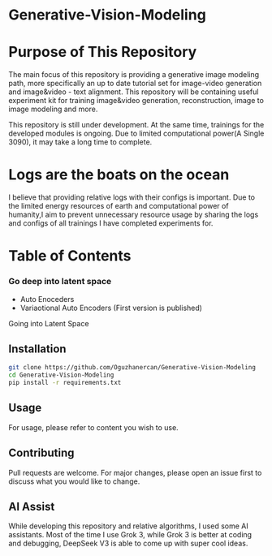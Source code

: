 # Generative-Vision-Modeling
# Purpose of This Repository

The main focus of this repository is providing a generative image modeling path, more specifically an up to date tutorial set for image-video generation and image&video - text alignment. This repository will be containing useful experiment kit for training image&video generation, reconstruction, image to image modeling and more.

This repository is still under development. At the same time, trainings for the developed modules is ongoing. Due to limited computational power(A Single 3090), it may take a long time to complete.

# Logs are the boats on the ocean
I believe that providing relative logs with their configs is important. Due to the limited energy resources of earth and computational power of humanity,I aim to prevent unnecessary resource usage by sharing the logs and configs of all trainings I have completed experiments for.

# Table of Contents
### Go deep into latent space
- Auto Enoceders
- Variaotional Auto Encoders (First version is published)


Going into Latent Space

## Installation

```bash
git clone https://github.com/Oguzhanercan/Generative-Vision-Modeling
cd Generative-Vision-Modeling
pip install -r requirements.txt
```

## Usage

For usage, please refer to content you wish to use.

## Contributing

Pull requests are welcome. For major changes, please open an issue first
to discuss what you would like to change.

## AI Assist
While developing this repository and relative algorithms, I used some AI assistants. Most of the time I use Grok 3, while Grok 3 is better at coding and debugging, DeepSeek V3 is able to come up with super cool ideas.   
